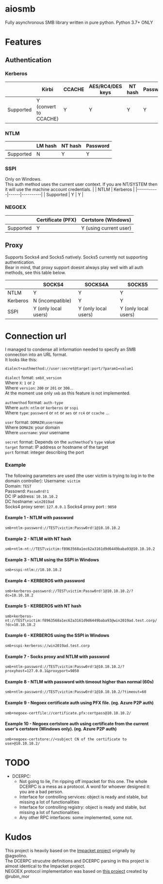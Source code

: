 # aiosmb
Fully asynchronous SMB library written in pure python. Python 3.7+ ONLY

# Features

## Authentication
### Kerberos
|           | Kirbi                 | CCACHE | AES/RC4/DES keys | NT hash | Password | Certificate |
|-----------|-----------------------|--------|------------------|---------|----------|-------------|
| Supported | Y (convert to CCACHE) | Y      | Y                | Y       | Y        | Y           |

### NTLM
|           | LM hash | NT hash | Password |
|-----------|---------|---------|----------|
| Supported | N       | Y       | Y        |

### SSPI
Only on Windows.  
This auth method uses the current user context. If you are NT/SYSTEM then it will use the machine account credentials.
|           | NTLM | Kerberos |
|-----------|------|----------|
| Supported | Y    | Y        |

### NEGOEX
|           | Certificate (PFX) | Certstore (Windows)     |
|-----------|-------------------|-------------------------|
| Supported | Y                 | Y (using current user)  |

## Proxy
Supports Socks4 and Socks5 natively. Socks5 currently not supporting authentication.  
Bear in mind, that proxy support doesnt always play well with all auth methods, see this table below.

|          | SOCKS4                 | SOCKS4A | SOCKS5               |
|----------|------------------------|---------|----------------------|
| NTLM     | Y                      | Y       | Y                    |
| Kerberos | N (incompatible)       | Y       | Y                    |
| SSPI     | Y (only local users)   | Y (only local users)      | Y (only local users) |


# Connection url
I managed to condense all information needed to specify an SMB connection into an URL format.  
It looks like this:  
  
`dialect+authmethod://user:secret@target:port/?param1=value1`  
  
`dialect` fomat:  `smbX_version`  
Where `X`: `1` or `2`  
Where `version`: `200` or `201` or `300`...  
At the moment use only `smb` as this feature is not implemented.
  
`authmethod` format: `auth-type`  
Where `auth`: `ntlm` or `kerberos` or `sspi`  
Where `type`: `password` or `nt` or `aes` or `rc4` or `ccache` ...  
  
`user` format: `DOMAIN\username`  
Where `DOMAIN`: your domain  
Where `username`: your username  
  
`secret` format: Depends on the `authmethod`'s `type` value  
`target` format: IP address or hostname of the target  
`port` format: integer describing the port  


### Example
The following parameters are used (the user victim is trying to log in to the domain controller):
Username: `victim`  
Domain: `TEST`  
Passowrd: `Passw0rd!1`  
DC IP address: `10.10.10.2`  
DC hostname: `win2019ad`  
Socks4 proxy serer: `127.0.0.1`
Socks4 proxy port : `9050`

#### Example 1 - NTLM with password
`smb+ntlm-password://TEST\victim:Passw0rd!1@10.10.10.2`
#### Example 2 - NTLM with NT hash
`smb+ntlm-nt://TEST\victim:f8963568a1ec62a3161d9d6449baba93@10.10.10.2`
#### Example 3 - NTLM using the SSPI in Windows
`smb+sspi-ntlm://10.10.10.2`
#### Example 4 - KERBEROS with password
`smb+kerberos-password://TEST\victim:Passw0rd!1@10.10.10.2/?dc=10.10.10.2`
#### Example 5 - KERBEROS with NT hash
`smb+kerberos-nt://TEST\victim:f8963568a1ec62a3161d9d6449baba93@win2019ad.test.corp/?dc=10.10.10.2`
#### Example 6 - KERBEROS using the SSPI in Windows
`smb+sspi-kerberos://win2019ad.test.corp`
#### Example 7 - Socks proxy and NTLM with password
`smb+ntlm-password://TEST\victim:Passw0rd!1@10.10.10.2/?proxyhost=127.0.0.1&proxyport=9050`
#### Example 8 - NTLM with password with timeout higher than normal (60s)
`smb+ntlm-password://TEST\victim:Passw0rd!1@10.10.10.2/?timeout=60`
#### Example 9 - Negoex certificate auth using PFX file. (eg. Azure P2P auth)
`smb+negoex-certfile://certificate.pfx:certpass@10.10.10.2/`
#### Example 10 - Negoex certstore auth using certificate from the current user's certstore (Windows only). (eg. Azure P2P auth)
`smb+negoex-certstore://<subject CN of the certificate to use>@10.10.10.2/`

# TODO
- DCERPC:
  - Not going to lie, I'm ripping off impacket for this one. The whole DCERPC is a mess as a protocol. A word for whoever designed it: you are a bad person.
  - Interface for controlling services: object is ready and stable, but missing a lot of functionalities
  - Interface for controlling registry: object is ready and stable, but missing a lot of functionalities
  - Any other RPC interfaces: some implemented, some not.

# Kudos
This project is heavily based on the [Impacket project](https://github.com/SecureAuthCorp/impacket) orignally by @agsolino.  
The DCERPC strucutre definitions and DCERPC parsing in this project is almost identical to the Impacket project.  
NEGOEX protocol implementation was based on [this project](https://github.com/morRubin/AzureADJoinedMachinePTC) created by @rubin_mor
